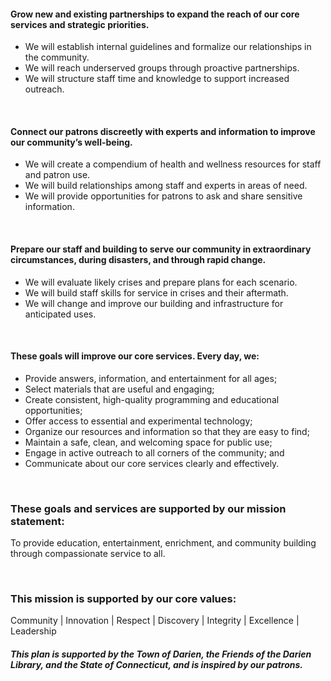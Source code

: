 <h4><i class="fa fa-chevron-right"></i> Grow new and existing partnerships to expand the reach of our core services and strategic priorities.</h4>

* We will establish internal guidelines and formalize our relationships in the community.
* We will reach underserved groups through proactive partnerships.
* We will structure staff time and knowledge to support increased outreach.

<br />
<h4><i class="fa fa-chevron-right"></i>Connect our patrons discreetly with experts and information to improve our community’s well-being.</h4>

* We will create a compendium of health and wellness resources for staff and patron use.
* We will build relationships among staff and experts in areas of need.
* We will provide opportunities for patrons to ask and share sensitive information.

<br />
<h4><i class="fa fa-chevron-right"></i>Prepare our staff and building to serve our community in extraordinary circumstances, during disasters, and through rapid change.</h4>

* We will evaluate likely crises and prepare plans for each scenario.
* We will build staff skills for service in crises and their aftermath.
* We will change and improve our building and infrastructure for anticipated uses.

<br />
<h4><i class="fa fa-chevron-right"></i>These goals will improve our core services. Every day, we:</h4>

* Provide answers, information, and entertainment for all ages;
* Select materials that are useful and engaging;
* Create consistent, high-quality programming and educational opportunities;
* Offer access to essential and experimental technology;
* Organize our resources and information so that they are easy to find;
* Maintain a safe, clean, and welcoming space for public use;
* Engage in active outreach to all corners of the community; and
* Communicate about our core services clearly and effectively.

<br />

### These goals and services are supported by our mission statement:
To provide education, entertainment, enrichment, and community building through compassionate service to all.

<br />

### This mission is supported by our core values:
Community | Innovation | Respect | Discovery | Integrity | Excellence | Leadership

<div class="margin-bottom-30"></div>

<h4><i class="fa fa-gavel"></i> <em>This plan is supported by the Town of Darien, the Friends of the Darien Library, and the State of Connecticut, and is inspired by our patrons.</em></h4>

<div class="margin-bottom-20"></div>